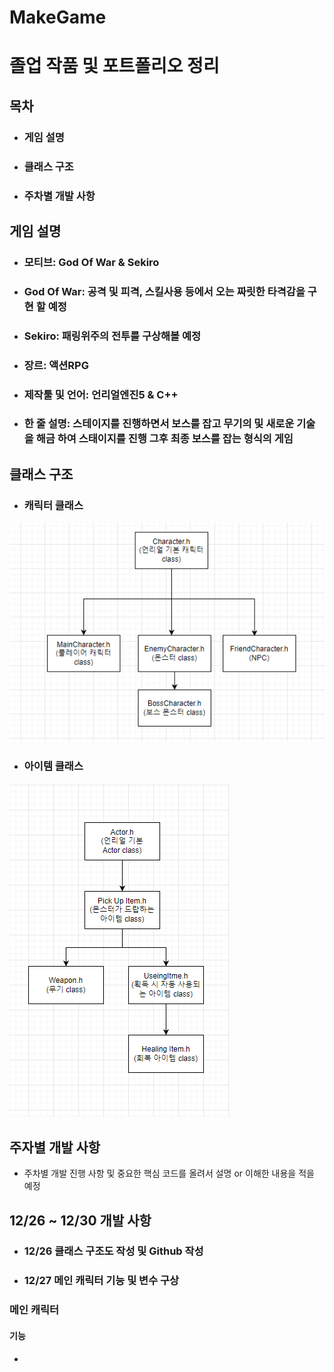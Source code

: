 # MakeGame

# 졸업 작품 및 포트폴리오 정리

## 목차
+ ### 게임 설명
+ ### 클래스 구조
+ ### 주차별 개발 사항


## 게임 설명
+ ### 모티브: God Of War & Sekiro
+ ### God Of War: 공격 및 피격, 스킬사용 등에서 오는 짜릿한 타격감을 구현 할 예정
+ ### Sekiro: 패링위주의 전투를 구상해볼 예정
+ ### 장르: 액션RPG
+ ### 제작툴 및 언어: 언리얼엔진5 & C++
+ ### 한 줄 설명: 스테이지를 진행하면서 보스를 잡고 무기의 및 새로운 기술을 해금 하여 스태이지를 진행 그후 최종 보스를 잡는 형식의 게임

## 클래스 구조
+ ### 캐릭터 클래스

![](./img/캐릭터클래스상속.PNG)

+ ### 아이템 클래스

![](./img/아이템클래스구조도.PNG)

## 주자별 개발 사항

+ 주차별 개발 진행 사항 및 중요한 핵심 코드를 올려서 설명 or 이해한 내용을 적을 예정

## 12/26 ~ 12/30 개발 사항

+ ### 12/26 클래스 구조도 작성 및 Github 작성
+ ### 12/27 메인 캐릭터 기능 및 변수 구상

### 메인 캐릭터

#### 기능
+ ####
